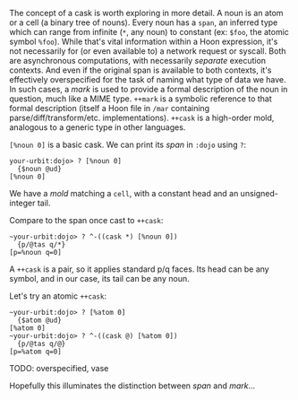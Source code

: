 The concept of a cask is worth exploring in more detail. A noun is an atom
or a cell (a binary tree of nouns). Every noun has a `span`, an inferred type
which can range from infinite (`*`, any noun) to constant (ex: `$foo`, the
atomic symbol `%foo`). While that's vital information within a Hoon expression,
it's not necessarily for (or even available to) a network request or syscall.
Both are asynchronous computations, with necessarily *separate* execution
contexts. And even if the original span is available to both contexts, it's
effectively overspecified for the task of naming what type of data we have. In
such cases, a *mark* is used to provide a formal description of the noun
in question, much like a MIME type. `++mark` is a symbolic reference to that
formal description (itself a Hoon file in `/mar` containing parse/diff/transform/etc. implementations). `++cask` is a high-order mold, analogous to a
generic type in other languages.

`[%noun 0]` is a basic cask. We can print its *span* in `:dojo` using `?`:

```
your-urbit:dojo> ? [%noun 0]
  {$noun @ud}
[%noun 0]
```

We have a *mold* matching a `cell`, with a constant head and an
unsigned-integer tail.

Compare to the span once cast to `++cask`:

```
~your-urbit:dojo> ? ^-((cask *) [%noun 0])
  {p/@tas q/*}
[p=%noun q=0]
```

A `++cask` is a pair, so it applies standard p/q faces. Its head can be any
symbol, and in our case, its tail can be any noun.

Let's try an atomic `++cask`:

```
~your-urbit:dojo> ? [%atom 0]
  {$atom @ud}
[%atom 0]
~your-urbit:dojo> ? ^-((cask @) [%atom 0])
  {p/@tas q/@}
[p=%atom q=0]
```

TODO: overspecified, vase





Hopefully this illuminates the distinction between *span* and *mark*...
